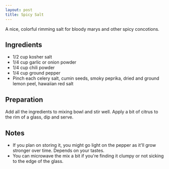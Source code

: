 ```yaml
---
layout: post
title: Spicy Salt
---
```


A nice, colorful rimming salt for bloody marys and other spicy concotions.


Ingredients
-----------
* 1/2 cup kosher salt
* 1/4 cup garlic or onion powder
* 1/4 cup chili powder
* 1/4 cup ground pepper
* Pinch each celery salt, cumin seeds, smoky peprika, dried and ground lemon peel, hawaiian red salt


Preparation
-----------

Add all the ingredients to mixing bowl and stir well. Apply a bit of citrus to the rim of a glass, dip and serve.


Notes
-----------

* If you plan on storing it, you might go light on the pepper as it'll grow stronger over time. Depends on your tastes.
* You can microwave the mix a bit if you're finding it clumpy or not sicking to the edge of the glass.

